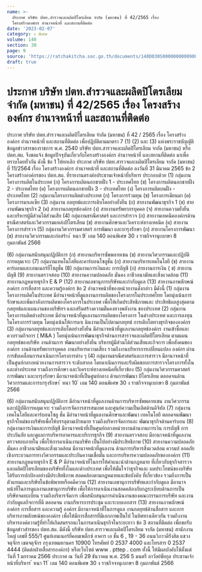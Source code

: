 ```yaml
---
name: >-
  ประกาศ บริษัท ปตท.สำรวจและผลิตปิโตรเลียม จำกัด (มหาชน) ที่ 42/2565 เรื่อง
  โครงสร้างองค์กร อำนาจหน้าที่ และสถานที่ติดต่อ
date: '2023-02-07'
category: ง พิเศษ
volume: 140
section: 30
page: 9
source: 'https://ratchakitcha.soc.go.th/documents/140D030S0000000000900.pdf'
draft: true
---
```


# ประกาศ บริษัท ปตท.สำรวจและผลิตปิโตรเลียม จำกัด (มหาชน) ที่ 42/2565 เรื่อง โครงสร้างองค์กร อำนาจหน้าที่ และสถานที่ติดต่อ

ประกาศ บริษัท ปตท.สำรวจและผลิตปิโตรเลียม จำกัด (มหาชน) ที่ 42 / 2565 เรื่อง โครงสร้างองค์กร อำนาจหน้าที่ และสถานที่ติดต่อ เพื่อปฏิบัติตามมาตรา 7 (1) (2) และ (3) แห่งพระราชบัญญัติข้อมูลข่าวสารของราชการ พ.ศ. 2540 บริษัท ปตท.สารวจและผลิตปิโตรเลียม จากัด (มหาชน) หรือ ปตท.สผ. จึงขอแจ้ง ข้อมูลปัจจุบันเกี่ยวกับโครงสร้างองค์กร อำนาจหน้าที่ และสถานที่ติดต่อ มาเพื่อทราบโดยทั่วกัน ดังนี้ ข้อ 1 ให้ยกเลิก ประกาศ บริษัท ปตท.สารวจและผลิตปิโตรเลียม จากัด (มหาชน) ที่ 11/2564 เรื่อง โครงสร้างองค์กร อำนาจหน้าที่ และสถานที่ติดต่อ ลงวันที่ 31 มีนาคม 2565 ข้อ 2 โครงสร้างองค์กรของ ปตท.สผ. ที่รายงานตรงต่อประธานเจ้าหน้าที่บริหาร ประกอบด้วย (1) กลุ่มงานโครงการผลิตในประเทศ (ก) โครงการผลิตนอกชายฝั่ง 1 - ประเทศไทย (ข) โครงการผลิตนอกชายฝั่ง 2 - ประเทศไทย (ค) โครงการผลิตนอกชายฝั่ง 3 - ประเทศไทย (ง) โครงการผลิตบนฝั่ง - ประเทศไทย (2) กลุ่มงานโครงการผลิตต่างประเทศ (ก) โครงการร่วมทุน (ข) โครงการเมียนมา (ค) โครงการมาเลเซีย (3) กลุ่มงาน กลยุทธ์และการเติบโตอย่างยั่งยืน (ก) สายงานพัฒนาธุรกิจ 1 (ข) สายงานพัฒนาธุรกิจ 2 (ค) สายงานกลยุทธ์องค์กร (ง) สายงานทรัพยากรบุคคล (จ) สายงานความยั่งยืนและบริหารผู้มีส่วนได้ส่วนเสีย (4) กลุ่มงานธรณีศาสตร์ และการสำรวจ (ก) สายงานเทคนิคองค์กรด้านธรณีศาสตร์และวิศวกรรมแหล่งปิโตรเลียม (ข) สายงานศึกษาและวิเคราะห์ทางเทคนิค (ค) สายงานโครงการสำรวจ (5) กลุ่มงานวิศวกรรมศาสตร์ การพัฒนา และบารุงรักษา (ก) สายงานโครงการพัฒนา (ข) สายงานวิศวกรรมและก่อสร้าง ้ หนา 9 ่ เลม 140 ตอนพิเศษ 30 ง ราชกิจจานุเบกษา 8 กุมภาพันธ์ 2566

(6) กลุ่มงานสนับสนุนปฏิบัติการ (ก) สายงานบริหารซัพพลายเชน (ข) สายงานวิศวกรรมและปฏิบัติการหลุมเจาะ (7) กลุ่มงานเทคโนโลยีและคาร์บอนโซลูชั่น (ก) สายงานบริหารเทคโนโลยี (ข) สายงานคาร์บอนและเอนเนอร์ยี่โซลูชั่น (8) กลุ่มงานการเงินและ การบัญชี (ก) สายงานการเงิน ( ข) สายงานบัญชี (9) สายงานตรวจสอบ (10) สายงานความปลอดภัย มั่นคง อาชีวอนามัยและสิ่งแวดล้อม (11) สายงานกฎหมายธุรกิจ E & P (12) สายงานเลขานุการบริษัทและกำกับดูแล (13) สายงานภาพลักษณ์องค์กร การสื่อสาร และความรู้องค์กร ข้อ 2 อำนาจหน้าที่ของหน่วยงานดังกล่าว มีดังนี้ (1) กลุ่มงานโครงการผลิตในประเทศ มีอำนาจหน้าที่ดูแลงานการผลิตของโครงการในประเทศไทย โดยมุ่งเน้นการรักษาและเพิ่มกาลังการผลิตของโครงการในประเทศ เพื่อให้เกิดประสิทธิภาพและ ประสิทธิผลสูงสุดตามกลยุทธ์และแผนงานของบริษัทฯ และเสริมสร้างความมั่นคงทางพลังงาน ของประเทศ (2) กลุ่มงานโครงการผลิตต่างประเทศ มีอำนาจหน้าที่ดูแลงานการผลิตของโครงการ ในต่างประเทศ และการลงทุนในโครงการร่วมทุน โดยมุ่งเน้นให้การดาเ นินงานเป็นไปตามกลยุทธ์ การเติบโตทางธุรกิจขององค์กร (3) กลุ่มงานกลยุทธ์และการเติบโตอย่างยั่งยืน มีอำนาจหน้าที่ดูแลงานกลยุทธ์องค์กร งานเข้าซื้อและควบรวมกิจการ ( M&A ) โดยมุ่งเน้นการพัฒนาธุรกิจด้านการสารวจและผลิตปิโตรเลียม ตามแผนกลยุทธ์ของบริษัท งานด้านการ พัฒนาอย่างยั่งยืน บริหารผู้มีส่วนได้ส่วนเสียและกิจการ เพื่อสังคมขององค์กร งานด้านทรัพยากรบุคคล งานบริหารความเสี่ยง รวมถึงงานบริหารการเปลี่ยนแปลง องค์กร ผ่านการขับเคลื่อนการดาเนินการโครงการต่าง ๆ (4) กลุ่มงานธรณีศาสตร์และการสารวจ มีอานาจหน้าที่เป็นศูนย์กลางหน่วยงานการสารวจ ระดับสากล โดยดาเนินการและรับผิดชอบการสารวจโครงการทั้งในและต่างประเทศ รวมถึงการศึกษา และวิเคราะห์ทางเทคนิคที่เกี่ยวข้อง (5) กลุ่มงานวิศวกรรมศาสตร์ การพัฒนา และบารุงรักษา มีอานาจหน้าที่เป็นศูนย์กลาง ด้านการพัฒนา ปิโตรเลียม ตลอดจนด้านวิศวกรรมและการบารุงรักษา ้ หนา 10 ่ เลม 140 ตอนพิเศษ 30 ง ราชกิจจานุเบกษา 8 กุมภาพันธ์ 2566

(6) กลุ่มงานสนับสนุนปฏิบัติการ มีอำนาจหน้าที่ดูแลงานด้านการบริหารซัพพลายเชน งานวิศวกรรมและปฏิบัติการหลุมเจาะ รวมถึงการจัดการสารสนเทศ และศูนย์ความเป็นเลิศด้านดิจิทัล (7) กลุ่มงานเทคโนโลยีและคาร์บอนโซลู ชั่น มีอำนาจหน้าที่ดูแลงานศึกษาและพัฒนา เทคโนโลยี ตลอดจนพัฒนาธุรกิจใหม่ของบริษัทเพื่อให้บรรลุตามเป้าหมาย รวมถึงบริหารจัดการและ พัฒนาธุรกิจด้านคาร์บอน (8) กลุ่มงานการเงินและการบัญชี มีอานาจหน้าที่เป็นศูนย์กลางหน่วยงานด้านงานการเงิน การบัญชี การประกันภัย และดูแลการบริหารอาคารและบริการธุรกิจ (9) สายงานตรวจสอบ มีอานาจหน้าที่ดูแลงานตรวจสอบภายใน เพื่อให้การดาเนินงานบริษัท เป็นไปอย่างมีประสิทธิภาพ (10) สายงานความปลอดภัย มั่นคง อาชีวอนามัยและสิ่งแวดล้อม มีอานาจหน้าที่ดูแลงาน ด้านการบริหารสิ่งแวดล้อม ความป ลอดภัยเชิงกระบวนการทางวิศวกรรมและประกันความเชื่อมั่น และการบริหารความปลอดภัยขององค์กร (11) สายงานกฎหมายธุรกิจ E & P มีอำนาจหน้าที่ในการให้คำแนะนำด้านกฎหมาย ที่เกี่ยวกับธุรกิจสารวจและผลิตปิโตรเลียมของบริษัททั้งในและต่างประเทศ เพื่อให้มั่นใจว่าธุรกิจและ ผลประโยชน์ของบริษัทได้รับการปกป้องอย่างมีประสิทธิภาพ สอดคล้องตามกฎหมายและข้อบังคับ ที่เกี่ยวข้อง รวมถึงการเป็นตัวแทนและบริษัทในข้อพิพาทหรือคดีความ (12) สายงานเลขานุการบริษัทและกำกับดูแล มีอานาจหน้าที่ในการดูแลงานเลขานุการบริษัท เพื่อให้การดาเนินงานสอดคล้องกับกฎระเบียบด้านการเป็นบริษัทจดทะเบียน รวมถึงบริหารจัดการ เพื่อสนับสนุนการดำเนินงานของคณะกรรมการบริษัท และงานกำกับดูแลกิจการที่ดี ตลอดจน งานบริหารการประชุม และระบบเอกสาร (13) สายงานภาพลักษณ์องค์กร การสื่อสาร และความรู้ องค์กร มีอานาจหน้าที่ในการดูแล งานกลยุทธ์ด้านสื่อสาร และการบริหารภาพลักษณ์ขององค์กร เพื่อให้มีการสื่อสารที่มีเอกภาพเป็นไป ในทิศทางเดียวกัน รวมถึงงานบริหารองค์ความรู้ที่ทำให้เกิดสมรรถนะในการดาเนินธุรกิจในระยะยาว ข้อ 3 สถานที่ติดต่อ เพื่อขอรับข้อมูลข่าวสำรของ ปตท.สผ. มีดังนี้ บริษัท ปตท.สารวจและผลิตปิโตรเลียม จากัด (มหาชน) สานักงานใหญ่ เลขที่ 555/1 ศูนย์เอนเนอร์ยี่คอมเพล็กซ์ อาคาร เอ ชั้น 6 , 19 - 36 ถนนวิภาวดีรังสิต แขวงจตุจักร เขตจตุจักร กรุงเทพมหานคร 10900 โทรศัพท์ 0 2537 4000 และโทรสาร 0 2537 4444 (ติดต่อฝ่ายสื่อสารองค์กร) หรือเว็บไซต์ www . pttep . com ทั้งนี้ ให้มีผลบังคับใช้ตั้งแต่วันที่ 1 มกราคม 2566 ประกาศ ณ วันที่ 29 ธันวาคม พ.ศ. 256 5 มนตรี ลาวัลย์ชัยกุล ประธานเจ้าหน้าที่บริหาร ้ หนา 11 ่ เลม 140 ตอนพิเศษ 30 ง ราชกิจจานุเบกษา 8 กุมภาพันธ์ 2566
